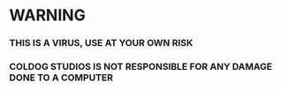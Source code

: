 # WARNING

### THIS IS A VIRUS, USE AT YOUR OWN RISK

### COLDOG STUDIOS IS NOT RESPONSIBLE FOR ANY DAMAGE DONE TO A COMPUTER
